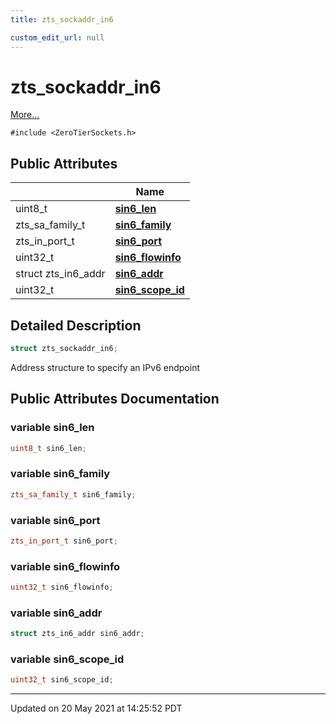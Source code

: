 ```yaml
---
title: zts_sockaddr_in6

custom_edit_url: null
---
```


# zts_sockaddr_in6



 [More...](#detailed-description)


`#include <ZeroTierSockets.h>`

## Public Attributes

|                | Name           |
| -------------- | -------------- |
| uint8_t | **[sin6_len](/autogen/libzt/classes/structzts__sockaddr__in6.md#variable-sin6_len)**  |
| zts_sa_family_t | **[sin6_family](/autogen/libzt/classes/structzts__sockaddr__in6.md#variable-sin6_family)**  |
| zts_in_port_t | **[sin6_port](/autogen/libzt/classes/structzts__sockaddr__in6.md#variable-sin6_port)**  |
| uint32_t | **[sin6_flowinfo](/autogen/libzt/classes/structzts__sockaddr__in6.md#variable-sin6_flowinfo)**  |
| struct zts_in6_addr | **[sin6_addr](/autogen/libzt/classes/structzts__sockaddr__in6.md#variable-sin6_addr)**  |
| uint32_t | **[sin6_scope_id](/autogen/libzt/classes/structzts__sockaddr__in6.md#variable-sin6_scope_id)**  |

## Detailed Description

```cpp
struct zts_sockaddr_in6;
```


Address structure to specify an IPv6 endpoint 

## Public Attributes Documentation

### variable sin6_len

```cpp
uint8_t sin6_len;
```


### variable sin6_family

```cpp
zts_sa_family_t sin6_family;
```


### variable sin6_port

```cpp
zts_in_port_t sin6_port;
```


### variable sin6_flowinfo

```cpp
uint32_t sin6_flowinfo;
```


### variable sin6_addr

```cpp
struct zts_in6_addr sin6_addr;
```


### variable sin6_scope_id

```cpp
uint32_t sin6_scope_id;
```


-------------------------------

Updated on 20 May 2021 at 14:25:52 PDT